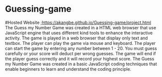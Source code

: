 # Guessing-game
#Hosted Website ;https://akangbe.github.io/Guessing-game/project.html
The Guess my Number Game was created in a HTML web browser that use JavaScript engine that uses different kind tools to enhance the interactive activity. The game is played in a web browser that display only text and textbox. The player can play the game via mouse and keyboard. The player can start the game by entering any number between 1 - 20. You must guess carefully or your score will deduct per wrong guesses. The game will end if the player guess correctly and it will record your highest score. The Guess my Number Game was created in a basic JavaScript coding techniques that enable beginners to learn and understand the coding principle.
